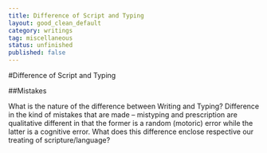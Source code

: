 ```yaml
---
title: Difference of Script and Typing
layout: good_clean_default
category: writings
tag: miscellaneous
status: unfinished
published: false
---
```

#Difference of Script and Typing

##Mistakes

What is the nature of the difference between Writing and Typing? Difference in the kind of mistakes that are made – mistyping and prescription are qualitative different in that the former is a random (motoric) error while the latter is a cognitive error. What does this difference enclose respective our treating of scripture/language?
